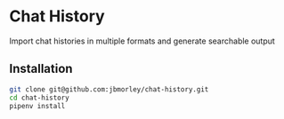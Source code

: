 # Chat History

Import chat histories in multiple formats and generate searchable output

## Installation

```bash
git clone git@github.com:jbmorley/chat-history.git
cd chat-history
pipenv install
```
